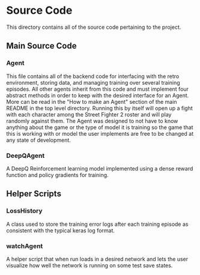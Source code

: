 # Source Code

This directory contains all of the source code pertaining to the project.

## Main Source Code

### Agent

This file contains all of the backend code for interfacing with the retro environment, storing data, and managing training over several training episodes. All other agents inherit from this code and must implement four abstract methods in order to keep with the desired interface for an Agent. More can be read in the "How to make an Agent" section of the main README in the top level directory. Running this by itself will open up a fight with each character among the Street Fighter 2 roster and will play randomly against them. The Agent was designed to not have to know anything about the game or the type of model it is training so the game that this is working with or model the user implements are free to be changed at any state of development.

### DeepQAgent

A DeepQ Reinforcement learning model implemented using a dense reward function and policy gradients for training.

## Helper Scripts

### LossHistory

A class used to store the training error logs after each training episode as consistent with the typical keras log format. 

### watchAgent

A helper script that when run loads in a desired network and lets the user visualize how well the network is running on some test save states. 

